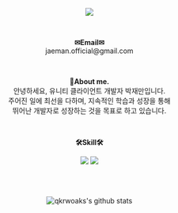 <p align = "center">
<img src="https://capsule-render.vercel.app/api?type=slice&color=auto&height=200&section=header&text=HELLO&desc=I'm%20JaeMan&fontSize=60&rotate=14&fontAlignY=25&fontAlign=75&descAlignY=43&descAlign=80&&animation=twinkling"/>
</p>

<br>
<p align="center">
<Strong>✉Email✉</Strong><br>jaeman.official@gmail.com<br>
</p>

<br>
<p align="center">
  <Strong>👋About me.</Strong><br>
  안녕하세요, 유니티 클라이언트 개발자 박재만입니다.<br>
  주어진 일에 최선을 다하며, 지속적인 학습과 성장을 통해<br>
  뛰어난 개발자로 성장하는 것을 목표로 하고 있습니다.<br>
</p>

<br>
<p align="center">
    <Strong>🛠Skill🛠</Strong><br>
</p>

<p align="center" display="inline-block">
    <img src="https://img.shields.io/badge/csharp-239120?style=for-the-badge&logo=csharp&logoColor=white">
    <img src="https://img.shields.io/badge/unity-000000?style=for-the-badge&logo=unity&logoColor=white"><br>
</p><br>

<br>
<div align=center>
    
![qkrwoaks's github stats](https://github-readme-stats.vercel.app/api?username=qkrwoaks&show_icons=true)
</div>
